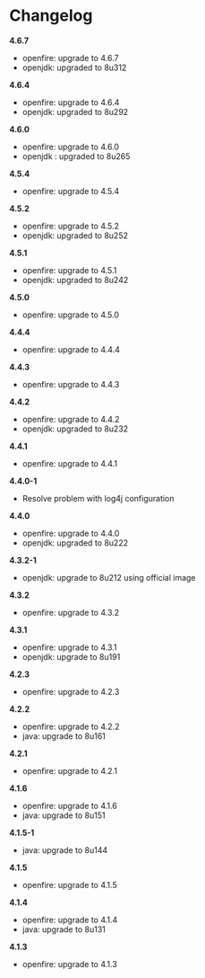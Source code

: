 # Changelog
**4.6.7**
- openfire: upgrade to 4.6.7
- openjdk: upgraded to 8u312

**4.6.4**
- openfire: upgrade to 4.6.4
- openjdk: upgraded to 8u292

**4.6.0**
- openfire: upgrade to 4.6.0
- openjdk : upgraded to 8u265

**4.5.4**
- openfire: upgrade to 4.5.4

**4.5.2**
- openfire: upgrade to 4.5.2
- openjdk: upgraded to 8u252

**4.5.1**
- openfire: upgrade to 4.5.1
- openjdk: upgraded to 8u242

**4.5.0**
- openfire: upgrade to 4.5.0

**4.4.4**
- openfire: upgrade to 4.4.4

**4.4.3**
- openfire: upgrade to 4.4.3

**4.4.2**
- openfire: upgrade to 4.4.2
- openjdk: upgraded to 8u232

**4.4.1**
- openfire: upgrade to 4.4.1

**4.4.0-1**
- Resolve problem with log4j configuration

**4.4.0**
- openfire: upgrade to 4.4.0
- openjdk: upgraded to 8u222

**4.3.2-1**
- openjdk: upgrade to 8u212 using official image

**4.3.2**
- openfire: upgrade to 4.3.2

**4.3.1**
- openfire: upgrade to 4.3.1
- openjdk: upgrade to 8u191

**4.2.3**
- openfire: upgrade to 4.2.3

**4.2.2**
- openfire: upgrade to 4.2.2
- java: upgrade to 8u161

**4.2.1**
- openfire: upgrade to 4.2.1

**4.1.6**
- openfire: upgrade to 4.1.6
- java: upgrade to 8u151

**4.1.5-1**
- java: upgrade to 8u144

**4.1.5**
- openfire: upgrade to 4.1.5

**4.1.4**
- openfire: upgrade to 4.1.4
- java: upgrade to 8u131

**4.1.3**
- openfire: upgrade to 4.1.3
